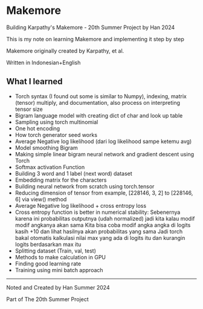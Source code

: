 # Makemore
Building Karpathy's Makemore -  20th Summer Project by Han 2024

This is my note on learning Makemore and implementing it step by step

Makemore originally created by Karpathy, et al.

Written in Indonesian+English

## What I learned
- Torch syntax (I found out some is similar to Numpy), indexing, matrix (tensor) multiply, and documentation, also process on interpreting tensor size
- Bigram language model with creating dict of char and look up table
- Sampling using torch multinomial
- One hot encoding
- How torch generator seed works
- Average Negative log likelihood (dari log likelihood sampe ketemu avg)
- Model smoothing Bigram
- Making simple linear bigram neural network and gradient descent using Torch
- Softmax activation Function
- Building 3 word and 1 label (next word) dataset
- Embedding matrix for the characters
- Building neural network from scratch using torch.tensor
- Reducing dimension of tensor from example, [228146, 3, 2] to [228146, 6] via view() method
- Average Negative log likelihood + cross entropy loss
- Cross entropy function is better in numerical stability:
    Sebenernya karena ini probabilitas outputnya (udah normalized) jadi kita kalau modif modif angkanya akan sama
    Kita bisa coba modif angka angka di logits kasih +10 dan lihat hasilnya akan probabilitas yang sama
    Jadi torch bakal otomatis kalkulasi nilai max yang ada di logits itu dan kurangin logits berdasarkan max itu
- Splitting dataset (Train, val, test)
- Methods to make calculation in GPU
- Finding good learning rate
- Training using mini batch approach
---
Noted and Created by Han Summer 2024

Part of The 20th Summer Project